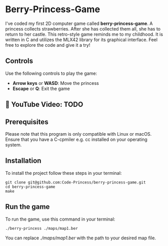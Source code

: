 # Berry-Princess-Game
I've coded my first 2D computer game called **berry-princess-game**. A princess collects strawberries. After she has collected them all, she has to return to her castle. This retro-style game reminds me to my childhood. It is written in C and utilizes the MLX42 library for its graphical interface.
Feel free to explore the code and give it a try!
## Controls
Use the following controls to play the game:
- **Arrow keys** or **WASD**: Move the princess
- **Escape** or **Q**: Exit the game
## 👀 YouTube Video: TODO
## Prerequisites
Please note that this program is only compatible with Linux or macOS. Ensure that you have a C-cpmiler e.g. cc installed on your operating system.
## Installation
To install the project follow these steps in your terminal:
```
git clone git@github.com:Code-Princess/berry-princess-game.git
cd berry-princess-game
make
```
## Run the game
To run the game, use this command in your terminal:
```
./berry-princess ./maps/map1.ber
```
You can replace *./maps/map1.ber* with the path to your desired map file.

